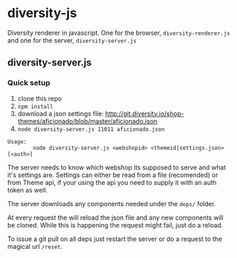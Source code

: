 diversity-js
============

Diversity renderer in javascript. One for the browser, `diversity-renderer.js` and
one for the server, `diversity-server.js`

diversity-server.js
-------------------

### Quick setup

1. clone this repo
1. `npm install`
1. download a json settings file: http://git.diversity.io/shop-themes/aficionado/blob/master/aficionado.json
1. `node diversity-server.js 11011 aficionado.json`


```
Usage:
        node diversity-server.js <webshopid> <themeid|settings.json> [<auth>]
```

The server needs to know which webshop its supposed to serve and what it's settings are. Settings
can either be read from a file (recomended) or from Theme api, if your using the api you need
to supply it with an auth token as well.

The server downloads any components needed under the `deps/` folder.

At every request the will reload the json file and any new components will be cloned. While this is
happening the request might fail, just do a reload.

To issue a git pull on all deps just restart the server or do a request to the magical url `/reset`.
